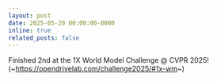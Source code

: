 ```yaml
---
layout: post
date: 2025-05-20 00:00:00-0000
inline: true
related_posts: false
---
```


Finished 2nd at the 1X World Model Challenge @ CVPR 2025! (~https://opendrivelab.com/challenge2025/#1x-wm~)
